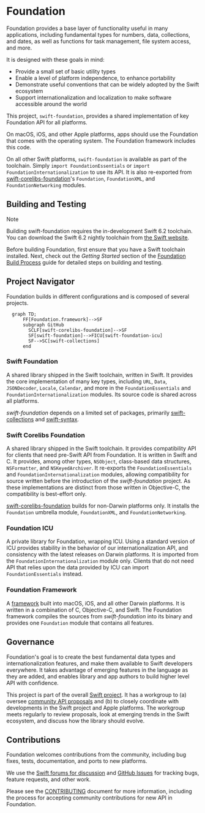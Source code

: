 # Foundation

Foundation provides a base layer of functionality useful in many applications, including fundamental types for numbers, data, collections, and dates, as well as functions for task management, file system access, and more.

It is designed with these goals in mind:

* Provide a small set of basic utility types
* Enable a level of platform independence, to enhance portability
* Demonstrate useful conventions that can be widely adopted by the Swift ecosystem
* Support internationalization and localization to make software accessible around the world

This project, `swift-foundation`, provides a shared implementation of key Foundation API for all platforms.

On macOS, iOS, and other Apple platforms, apps should use the Foundation that comes with the operating system. The Foundation framework includes this code.

On all other Swift platforms, `swift-foundation` is available as part of the toolchain. Simply `import FoundationEssentials` or `import FoundationInternationalization` to use its API. It is also re-exported from [swift-corelibs-foundation](http://github.com/apple/swift-corelibs-foundation)'s `Foundation`, `FoundationXML`, and `FoundationNetworking` modules.

## Building and Testing

> [!NOTE]
> Building swift-foundation requires the in-development Swift 6.2 toolchain. You can download the Swift 6.2 nightly toolchain from [the Swift website](https://swift.org/install).

Before building Foundation, first ensure that you have a Swift toolchain installed. Next, check out the _Getting Started_ section of the [Foundation Build Process](Foundation_Build_Process.md#getting-started) guide for detailed steps on building and testing.


## Project Navigator

Foundation builds in different configurations and is composed of several projects.

```mermaid
  graph TD;
      FF[Foundation.framework]-->SF
      subgraph GitHub
        SCLF[swift-corelibs-foundation]-->SF
        SF[swift-foundation]-->FICU[swift-foundation-icu]
        SF-->SC[swift-collections]
      end   
```

### Swift Foundation

A shared library shipped in the Swift toolchain, written in Swift. It provides the core implementation of many key types, including `URL`, `Data`, `JSONDecoder`, `Locale`, `Calendar`, and more in the `FoundationEssentials` and `FoundationInternationalization` modules. Its source code is shared across all platforms.

_swift-foundation_ depends on a limited set of packages, primarily [swift-collections](http://github.com/apple/swift-collections) and [swift-syntax](http://github.com/swiftlang/swift-syntax).

### Swift Corelibs Foundation

A shared library shipped in the Swift toolchain. It provides compatibility API for clients that need pre-Swift API from Foundation. It is written in Swift and C. It provides, among other types, `NSObject`, class-based data structures, `NSFormatter`, and `NSKeyedArchiver`. It re-exports the `FoundationEssentials` and `FoundationInternationalization` modules, allowing compatibility for source written before the introduction of the _swift-foundation_ project. As these implementations are distinct from those written in Objective-C, the compatibility is best-effort only.

[swift-corelibs-foundation](http://github.com/apple/swift-corelibs-foundation) builds for non-Darwin platforms only. It installs the `Foundation` umbrella module, `FoundationXML`, and `FoundationNetworking`.

### Foundation ICU

A private library for Foundation, wrapping ICU. Using a standard version of ICU provides stability in the behavior of our internationalization API, and consistency with the latest releases on Darwin platforms. It is imported from the `FoundationInternationalization` module only. Clients that do not need API that relies upon the data provided by ICU can import `FoundationEssentials` instead.

### Foundation Framework

A [framework](https://developer.apple.com/library/archive/documentation/MacOSX/Conceptual/BPFrameworks/Frameworks.html) built into macOS, iOS, and all other Darwin platforms. It is written in a combination of C, Objective-C, and Swift. The Foundation framework compiles the sources from _swift-foundation_ into its binary and provides one `Foundation` module that contains all features.

## Governance

Foundation's goal is to create the best fundamental data types and internationalization features, and make them available to Swift developers everywhere. It takes advantage of emerging features in the language as they are added, and enables library and app authors to build higher level API with confidence.

This project is part of the overall [Swift project](https://swift.org). It has a workgroup to (a) oversee [community API proposals](Evolution.md) and (b) to closely coordinate with developments in the Swift project and Apple platforms. The workgroup meets regularly to review proposals, look at emerging trends in the Swift ecosystem, and discuss how the library should evolve.

## Contributions

Foundation welcomes contributions from the community, including bug fixes, tests, documentation, and ports to new platforms.

We use the [Swift forums for discussion](https://forums.swift.org/c/related-projects/foundation/99) and [GitHub Issues](https://github.com/apple/swift-foundation/issues) for tracking bugs, feature requests, and other work.

Please see the [CONTRIBUTING](https://github.com/apple/swift-foundation/blob/main/CONTRIBUTING.md) document for more information, including the process for accepting community contributions for new API in Foundation.
